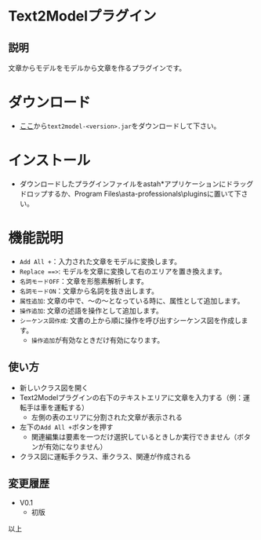 # Text2Modelプラグイン

## 説明
文章からモデルをモデルから文章を作るプラグインです。

# ダウンロード
- [ここ](https://github.com/snytng/text2model/releases/latest)から`text2model-<version>.jar`をダウンロードして下さい。

# インストール
- ダウンロードしたプラグインファイルをastah*アプリケーションにドラッグドロップするか、Program Files\asta-professionals\pluginsに置いて下さい。

# 機能説明
- `Add All +`：入力された文章をモデルに変換します。
- `Replace ==>`: モデルを文章に変換して右のエリアを置き換えます。
- `名詞モードOFF`：文章を形態素解析します。
- `名詞モードON`：文章から名詞を抜き出します。
- `属性追加`: 文章の中で、～の～となっている時に、属性として追加します。
- `操作追加`: 文章の述語を操作として追加します。
- `シーケンス図作成`: 文書の上から順に操作を呼び出すシーケンス図を作成します。
    -  `操作追加`が有効なときだけ有効になります。
## 使い方
- 新しいクラス図を開く
- Text2Modelプラグインの右下のテキストエリアに文章を入力する（例：運転手は車を運転する）
    - 左側の表のエリアに分割された文章が表示される
- 左下の`Add All +`ボタンを押す
    - 関連編集は要素を一つだけ選択しているときしか実行できません（ボタンが有効になりません）
- クラス図に運転手クラス、車クラス、関連が作成される

## 変更履歴
- V0.1
    - 初版

以上
